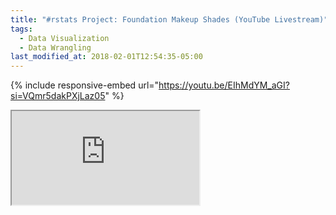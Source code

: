 ```yaml
---
title: "#rstats Project: Foundation Makeup Shades (YouTube Livestream)"
tags:
  - Data Visualization
  - Data Wrangling
last_modified_at: 2018-02-01T12:54:35-05:00
---
```


{% include responsive-embed url="https://youtu.be/EIhMdYM_aGI?si=VQmr5dakPXjLaz05" %}

<div class="responsive-embed responsive-embed-16by9">
  <iframe class="responsive-embed-item" src="https://youtu.be/EIhMdYM_aGI?si=VQmr5dakPXjLaz05"></iframe>
</div>